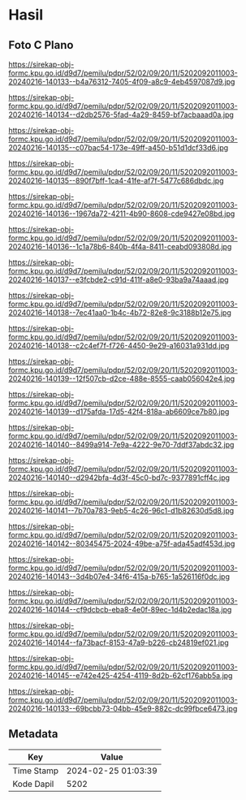 # Hasil

## Foto C Plano

https://sirekap-obj-formc.kpu.go.id/d9d7/pemilu/pdpr/52/02/09/20/11/5202092011003-20240216-140133--b4a76312-7405-4f09-a8c9-4eb4597087d9.jpg

https://sirekap-obj-formc.kpu.go.id/d9d7/pemilu/pdpr/52/02/09/20/11/5202092011003-20240216-140134--d2db2576-5fad-4a29-8459-bf7acbaaad0a.jpg

https://sirekap-obj-formc.kpu.go.id/d9d7/pemilu/pdpr/52/02/09/20/11/5202092011003-20240216-140135--c07bac54-173e-49ff-a450-b51d1dcf33d6.jpg

https://sirekap-obj-formc.kpu.go.id/d9d7/pemilu/pdpr/52/02/09/20/11/5202092011003-20240216-140135--890f7bff-1ca4-41fe-af7f-5477c686dbdc.jpg

https://sirekap-obj-formc.kpu.go.id/d9d7/pemilu/pdpr/52/02/09/20/11/5202092011003-20240216-140136--1967da72-4211-4b90-8608-cde9427e08bd.jpg

https://sirekap-obj-formc.kpu.go.id/d9d7/pemilu/pdpr/52/02/09/20/11/5202092011003-20240216-140136--1c1a78b6-840b-4f4a-8411-ceabd093808d.jpg

https://sirekap-obj-formc.kpu.go.id/d9d7/pemilu/pdpr/52/02/09/20/11/5202092011003-20240216-140137--e3fcbde2-c91d-411f-a8e0-93ba9a74aaad.jpg

https://sirekap-obj-formc.kpu.go.id/d9d7/pemilu/pdpr/52/02/09/20/11/5202092011003-20240216-140138--7ec41aa0-1b4c-4b72-82e8-9c3188b12e75.jpg

https://sirekap-obj-formc.kpu.go.id/d9d7/pemilu/pdpr/52/02/09/20/11/5202092011003-20240216-140138--c2c4ef7f-f726-4450-9e29-a16031a931dd.jpg

https://sirekap-obj-formc.kpu.go.id/d9d7/pemilu/pdpr/52/02/09/20/11/5202092011003-20240216-140139--12f507cb-d2ce-488e-8555-caab056042e4.jpg

https://sirekap-obj-formc.kpu.go.id/d9d7/pemilu/pdpr/52/02/09/20/11/5202092011003-20240216-140139--d175afda-17d5-42f4-818a-ab6609ce7b80.jpg

https://sirekap-obj-formc.kpu.go.id/d9d7/pemilu/pdpr/52/02/09/20/11/5202092011003-20240216-140140--8499a914-7e9a-4222-9e70-7ddf37abdc32.jpg

https://sirekap-obj-formc.kpu.go.id/d9d7/pemilu/pdpr/52/02/09/20/11/5202092011003-20240216-140140--d2942bfa-4d3f-45c0-bd7c-9377891cff4c.jpg

https://sirekap-obj-formc.kpu.go.id/d9d7/pemilu/pdpr/52/02/09/20/11/5202092011003-20240216-140141--7b70a783-9eb5-4c26-96c1-d1b82630d5d8.jpg

https://sirekap-obj-formc.kpu.go.id/d9d7/pemilu/pdpr/52/02/09/20/11/5202092011003-20240216-140142--80345475-2024-49be-a75f-ada45adf453d.jpg

https://sirekap-obj-formc.kpu.go.id/d9d7/pemilu/pdpr/52/02/09/20/11/5202092011003-20240216-140143--3d4b07e4-34f6-415a-b765-1a526116f0dc.jpg

https://sirekap-obj-formc.kpu.go.id/d9d7/pemilu/pdpr/52/02/09/20/11/5202092011003-20240216-140144--cf9dcbcb-eba8-4e0f-89ec-1d4b2edac18a.jpg

https://sirekap-obj-formc.kpu.go.id/d9d7/pemilu/pdpr/52/02/09/20/11/5202092011003-20240216-140144--fa73bacf-8153-47a9-b226-cb24819ef021.jpg

https://sirekap-obj-formc.kpu.go.id/d9d7/pemilu/pdpr/52/02/09/20/11/5202092011003-20240216-140145--e742e425-4254-4119-8d2b-62cf176abb5a.jpg

https://sirekap-obj-formc.kpu.go.id/d9d7/pemilu/pdpr/52/02/09/20/11/5202092011003-20240216-140133--69bcbb73-04bb-45e9-882c-dc99fbce6473.jpg


## Metadata

| Key        | Value               |
| ---------- | ------------------- |
| Time Stamp | 2024-02-25 01:03:39 |
| Kode Dapil | 5202                |



